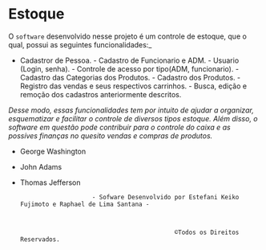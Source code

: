 # Estoque

 O `software` desenvolvido nesse projeto é um controle de estoque, que o qual, possui as seguintes funcionalidades:_
  
   -  Cadastror de Pessoa.
    -  Cadastro de Funcionario e ADM.
    -  Usuario (Login, senha).
    -  Controle de acesso por tipo(ADM, funcionario).
    -  Cadastro das Categorias dos Produtos.
    -  Cadastro dos Produtos.
    -  Registro das vendas e seus respectivos carrinhos. 
    -  Busca, edição e remoção dos cadastros anteriormente descritos.
     
     
    
_Desse modo, essas funcionalidades tem por intuito de ajudar a organizar, esquematizar e facilitar o controle de diversos tipos estoque. Além disso, o software em questão pode contribuir para o controle do caixa e as possíves finanças no quesito vendas e compras de produtos._

 
 
 
 
 
 - George Washington
- John Adams
- Thomas Jefferson
 
 
 
 
 
 
 
      
                         
                          - Sofware Desenvolvido por Estefani Keiko Fujimoto e Raphael de Lima Santana -
 
 
 
                                                 ©Todos os Direitos Reservados.
